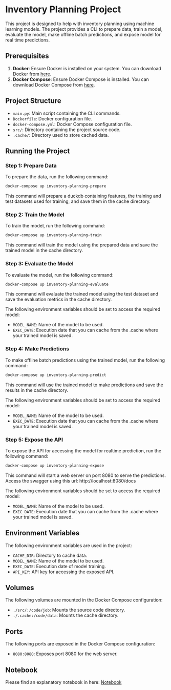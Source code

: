 # Inventory Planning Project

This project is designed to help with inventory planning using machine learning models. The project provides a CLI to prepare data, train a model, evaluate the model, make offline batch predictions, and expose model for real time predictions.

## Prerequisites

1. **Docker**: Ensure Docker is installed on your system. You can download Docker from [here](https://www.docker.com/get-started).
2. **Docker Compose**: Ensure Docker Compose is installed. You can download Docker Compose from [here](https://docs.docker.com/compose/install/).

## Project Structure

- `main.py`: Main script containing the CLI commands.
- `Dockerfile`: Docker configuration file.
- `docker-compose.yml`: Docker Compose configuration file.
- `src/`: Directory containing the project source code.
- `.cache/`: Directory used to store cached data.

## Running the Project

### Step 1: Prepare Data

To prepare the data, run the following command:

```sh
docker-compose up inventory-planning-prepare
```

This command will prepare a duckdb containing features, the training and test datasets used for training, and save them in the cache directory.

### Step 2: Train the Model

To train the model, run the following command:

```sh
docker-compose up inventory-planning-train
```

This command will train the model using the prepared data and save the trained model in the cache directory.

### Step 3: Evaluate the Model

To evaluate the model, run the following command:

```sh
docker-compose up inventory-planning-evaluate
```

This command will evaluate the trained model using the test dataset and save the evaluation metrics in the cache directory.

The following environment variables should be set to access the required model:

- `MODEL_NAME`: Name of the model to be used.
- `EXEC_DATE`: Execution date that you can cache from the .cache where your trained model is saved.

### Step 4: Make Predictions

To make offline batch predictions using the trained model, run the following command:

```sh
docker-compose up inventory-planning-predict
```

This command will use the trained model to make predictions and save the results in the cache directory.


The following environment variables should be set to access the required model:

- `MODEL_NAME`: Name of the model to be used.
- `EXEC_DATE`: Execution date that you can cache from the .cache where your trained model is saved.

### Step 5: Expose the API

To expose the API for accessing the model for realtime prediction, run the following command:

```sh
docker-compose up inventory-planning-expose
```

This command will start a web server on port 8080 to serve the predictions.
Access the swagger using this url: http://localhost:8080/docs


The following environment variables should be set to access the required model:

- `MODEL_NAME`: Name of the model to be used.
- `EXEC_DATE`: Execution date that you can cache from the .cache where your trained model is saved.

## Environment Variables

The following environment variables are used in the project:

- `CACHE_DIR`: Directory to cache data.
- `MODEL_NAME`: Name of the model to be used.
- `EXEC_DATE`: Execution date of model training.
- `API_KEY`: API key for accessing the exposed API.

## Volumes

The following volumes are mounted in the Docker Compose configuration:

- `./src/:/code/job`: Mounts the source code directory.
- `./.cache:/code/data`: Mounts the cache directory.

## Ports

The following ports are exposed in the Docker Compose configuration:

- `8080:8080`: Exposes port 8080 for the web server.

## Notebook

Please find an explanatory notebook in here: [Notebook](src/main.ipynb)
